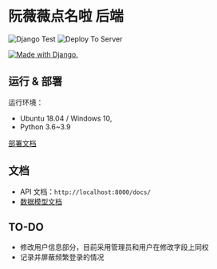 # 阮薇薇点名啦 后端 

![Django Test](https://github.com/uestc-msc/uestcmsc_webapp_backend/workflows/Django%20Test/badge.svg?branch=lyh543) ![Deploy To Server](https://github.com/uestc-msc/uestcmsc_webapp_backend/workflows/Deploy%20To%20Server/badge.svg)

<a href="http://www.djangoproject.com/"><img src="https://www.djangoproject.com/m/img/badges/djangomade124x25.gif" border="0" alt="Made with Django." title="Made with Django." /></a>

## 运行 & 部署

运行环境：

* Ubuntu 18.04 / Windows 10, 
* Python 3.6~3.9

[部署文档](deploy/deploy.md)

## 文档

* API 文档：`http://localhost:8000/docs/`
* [数据模型文档](docs/models.md)

## TO-DO

* 修改用户信息部分，目前采用管理员和用户在修改字段上同权
* 记录并屏蔽频繁登录的情况